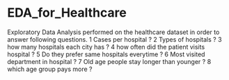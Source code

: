 # EDA_for_Healthcare
Exploratory Data Analysis performed on the healthcare dataset in order to answer following questions.
1 Cases per hospital ?
2 Types of hospitals ?
3 how many hospitals each city has ?
4 how often did the patient visits hospital ?
5 Do they prefer same hospitals everytime ?
6 Most visited department in hospital ?
7 Old age people stay longer than younger ?
8 which age group pays more ?
